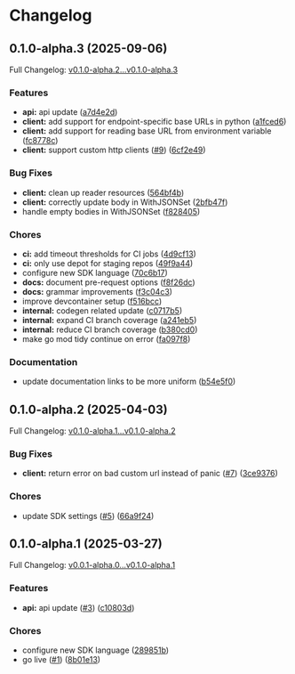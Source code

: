 # Changelog

## 0.1.0-alpha.3 (2025-09-06)

Full Changelog: [v0.1.0-alpha.2...v0.1.0-alpha.3](https://github.com/hanzoai/go-sdk/compare/v0.1.0-alpha.2...v0.1.0-alpha.3)

### Features

* **api:** api update ([a7d4e2d](https://github.com/hanzoai/go-sdk/commit/a7d4e2d7f0a701c7b83a5fa62129f511bf78aca7))
* **client:** add support for endpoint-specific base URLs in python ([a1fced6](https://github.com/hanzoai/go-sdk/commit/a1fced627f9e55d536366505ef216745cefa2d6d))
* **client:** add support for reading base URL from environment variable ([fc8778c](https://github.com/hanzoai/go-sdk/commit/fc8778cc31f0d39da5bddb266b2c167e8385110c))
* **client:** support custom http clients ([#9](https://github.com/hanzoai/go-sdk/issues/9)) ([6cf2e49](https://github.com/hanzoai/go-sdk/commit/6cf2e49da411a8daa7cef3eab22e426be8630059))


### Bug Fixes

* **client:** clean up reader resources ([564bf4b](https://github.com/hanzoai/go-sdk/commit/564bf4b621de12be7a25d2431b0e1c08cf9c7f00))
* **client:** correctly update body in WithJSONSet ([2bfb47f](https://github.com/hanzoai/go-sdk/commit/2bfb47f27b1754a24701d795e8f3af2b3752ad51))
* handle empty bodies in WithJSONSet ([f828405](https://github.com/hanzoai/go-sdk/commit/f8284051703ca4348139004ec8b38c99b7e1904c))


### Chores

* **ci:** add timeout thresholds for CI jobs ([4d9cf13](https://github.com/hanzoai/go-sdk/commit/4d9cf137360c379f896289bd456c73a388cdea00))
* **ci:** only use depot for staging repos ([49f9a44](https://github.com/hanzoai/go-sdk/commit/49f9a444a42e40037262cf4f2c0af6d84b2e7bc2))
* configure new SDK language ([70c6b17](https://github.com/hanzoai/go-sdk/commit/70c6b171a497aef2590abc76eb8a98626595ce71))
* **docs:** document pre-request options ([f8f26dc](https://github.com/hanzoai/go-sdk/commit/f8f26dc587e783b6b87bd04879fae15b03da01f6))
* **docs:** grammar improvements ([f3c04c3](https://github.com/hanzoai/go-sdk/commit/f3c04c3b71d319b3ff30e68f93a3071e4c795ea2))
* improve devcontainer setup ([f516bcc](https://github.com/hanzoai/go-sdk/commit/f516bcc5c9565fd35e97cb197ced67c44fd5dba4))
* **internal:** codegen related update ([c0717b5](https://github.com/hanzoai/go-sdk/commit/c0717b5a3e07964d53e20676d72a2c644f35e5e8))
* **internal:** expand CI branch coverage ([a241eb5](https://github.com/hanzoai/go-sdk/commit/a241eb5b8464517c02ff4bd10178c727b2442849))
* **internal:** reduce CI branch coverage ([b380cd0](https://github.com/hanzoai/go-sdk/commit/b380cd00da61b2f85df12c4a35515f5db0a01b1a))
* make go mod tidy continue on error ([fa097f8](https://github.com/hanzoai/go-sdk/commit/fa097f8c401ceabad9d782c07abf94946e8c310a))


### Documentation

* update documentation links to be more uniform ([b54e5f0](https://github.com/hanzoai/go-sdk/commit/b54e5f0947bf859d22c9fdd3f9b2884a543ae531))

## 0.1.0-alpha.2 (2025-04-03)

Full Changelog: [v0.1.0-alpha.1...v0.1.0-alpha.2](https://github.com/hanzoai/go-sdk/compare/v0.1.0-alpha.1...v0.1.0-alpha.2)

### Bug Fixes

* **client:** return error on bad custom url instead of panic ([#7](https://github.com/hanzoai/go-sdk/issues/7)) ([3ce9376](https://github.com/hanzoai/go-sdk/commit/3ce937641c2ece5c60ffcc7a43d6511ceb4c49d6))


### Chores

* update SDK settings ([#5](https://github.com/hanzoai/go-sdk/issues/5)) ([66a9f24](https://github.com/hanzoai/go-sdk/commit/66a9f242233318310c4f996c051c2e04b88f4e61))

## 0.1.0-alpha.1 (2025-03-27)

Full Changelog: [v0.0.1-alpha.0...v0.1.0-alpha.1](https://github.com/hanzoai/go-sdk/compare/v0.0.1-alpha.0...v0.1.0-alpha.1)

### Features

* **api:** api update ([#3](https://github.com/hanzoai/go-sdk/issues/3)) ([c10803d](https://github.com/hanzoai/go-sdk/commit/c10803d6ab4467d23a4fc874b0e704648a16291e))


### Chores

* configure new SDK language ([289851b](https://github.com/hanzoai/go-sdk/commit/289851bfe452a74b720a6895bf3fe9733948635a))
* go live ([#1](https://github.com/hanzoai/go-sdk/issues/1)) ([8b01e13](https://github.com/hanzoai/go-sdk/commit/8b01e1365f5eb1b2e771c5f561d65c336f118d78))
